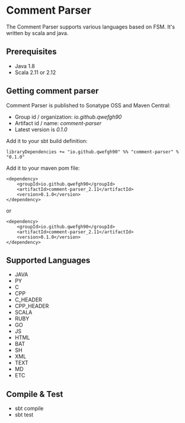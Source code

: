 # Comment Parser
The Comment Parser supports various languages based on FSM. It's written by scala and java.

## Prerequisites

- Java 1.8
- Scala 2.11 or 2.12

## Getting comment parser

Comment Parser is published to Sonatype OSS and Maven Central:

- Group id / organization: *io.github.qwefgh90*
- Artifact id / name: *comment-parser*
- Latest version is *0.1.0*

Add it to your sbt build definition:
```
libraryDependencies += "io.github.qwefgh90" %% "comment-parser" % "0.1.0"
```

Add it to your maven pom file:
```
<dependency>
    <groupId>io.github.qwefgh90</groupId>
    <artifactId>comment-parser_2.11</artifactId>
    <version>0.1.0</version>
</dependency>
```

or

```
<dependency>
    <groupId>io.github.qwefgh90</groupId>
    <artifactId>comment-parser_2.11</artifactId>
    <version>0.1.0</version>
</dependency>
```

## Supported Languages

- JAVA
- PY
- C
- CPP
- C_HEADER
- CPP_HEADER
- SCALA
- RUBY
- GO
- JS
- HTML
- BAT
- SH
- XML
- TEXT
- MD
- ETC

## Compile & Test

- sbt compile
- sbt test
